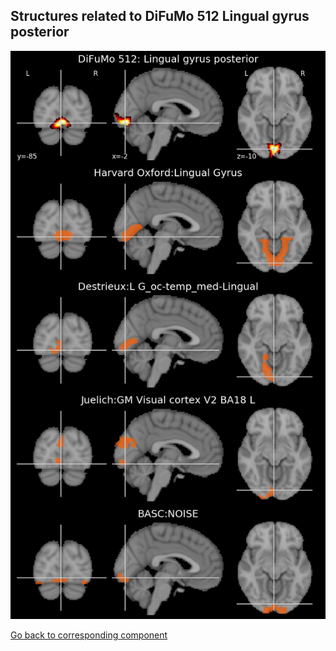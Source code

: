 


## Structures related to DiFuMo 512 Lingual gyrus posterior

![52](52.jpg "Structures related to DiFuMo 512 Lingual gyrus posterior")

[Go back to corresponding component](https://parietal-inria.github.io/DiFuMo/512/html/52.html)